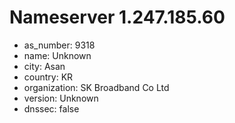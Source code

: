 # Nameserver 1.247.185.60

* as_number: 9318
* name: Unknown
* city: Asan
* country: KR
* organization: SK Broadband Co Ltd
* version: Unknown
* dnssec: false
